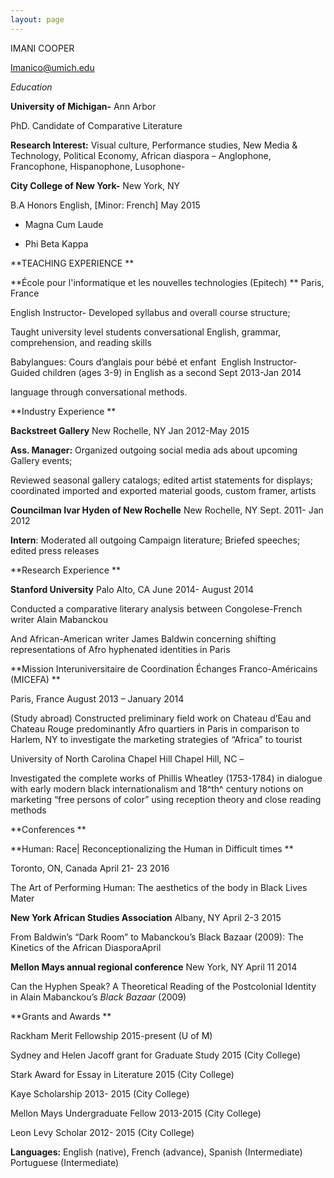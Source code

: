 ```yaml
---
layout: page
---
```


IMANI COOPER

<Imanico@umich.edu>

*Education*

**University of Michigan-** Ann Arbor

PhD. Candidate of Comparative Literature

**Research Interest:** Visual culture, Performance studies, New Media &
Technology, Political Economy, African diaspora – Anglophone,
Francophone, Hispanophone, Lusophone-

**City College of New York-** New York, NY

B.A Honors English, \[Minor: French\] May 2015

-   Magna Cum Laude

-   Phi Beta Kappa

**TEACHING EXPERIENCE **

**École pour l'informatique et les nouvelles technologies (Epitech) **
Paris, France

English Instructor- Developed syllabus and overall course structure;

Taught university level students conversational English, grammar,
comprehension, and reading skills

Babylangues: Cours d’anglais pour bébé et enfant  English Instructor-
Guided children (ages 3-9) in English as a second Sept 2013-Jan 2014

language through conversational methods.

**Industry Experience **

**Backstreet Gallery** New Rochelle, NY Jan 2012-May 2015

**Ass. Manager:** Organized outgoing social media ads about upcoming
Gallery events;

Reviewed seasonal gallery catalogs; edited artist statements for
displays; coordinated imported and exported material goods, custom
framer, artists

**Councilman Ivar Hyden of New Rochelle** New Rochelle, NY Sept. 2011-
Jan 2012

**Intern**: Moderated all outgoing Campaign literature; Briefed
speeches; edited press releases

**Research Experience **

**Stanford University** Palo Alto, CA June 2014- August 2014

Conducted a comparative literary analysis between Congolese-French
writer Alain Mabanckou

And African-American writer James Baldwin concerning shifting
representations of Afro hyphenated identities in Paris

**Mission Interuniversitaire de Coordination Échanges Franco-Américains
(MICEFA) **

Paris, France August 2013 – January 2014

(Study abroad) Constructed preliminary field work on Chateau d’Eau and
Chateau Rouge predominantly Afro quartiers in Paris in comparison to
Harlem, NY to investigate the marketing strategies of “Africa” to
tourist

University of North Carolina Chapel Hill Chapel Hill, NC –

Investigated the complete works of Phillis Wheatley (1753-1784) in
dialogue with early modern black internationalism and 18^th^ century
notions on marketing “free persons of color” using reception theory and
close reading methods

**Conferences **

**Human: Race| Reconceptionalizing the Human in Difficult times **

Toronto, ON, Canada April 21- 23 2016

The Art of Performing Human: The aesthetics of the body in Black Lives
Mater

**New York African Studies Association** Albany, NY April 2-3 2015

From Baldwin’s “Dark Room” to Mabanckou’s Black Bazaar (2009): The
Kinetics of the African DiasporaApril

**Mellon Mays annual regional conference** New York, NY April 11 2014

Can the Hyphen Speak? A Theoretical Reading of the Postcolonial Identity
in Alain Mabanckou’s *Black Bazaar* (2009)

**Grants and Awards **

Rackham Merit Fellowship 2015-present (U of M)

Sydney and Helen Jacoff grant for Graduate Study 2015 (City College)

Stark Award for Essay in Literature 2015 (City College)

Kaye Scholarship 2013- 2015 (City College)

Mellon Mays Undergraduate Fellow 2013-2015 (City College)

Leon Levy Scholar 2012- 2015 (City College)

**Languages:** English (native), French (advance), Spanish
(Intermediate) Portuguese (Intermediate)
